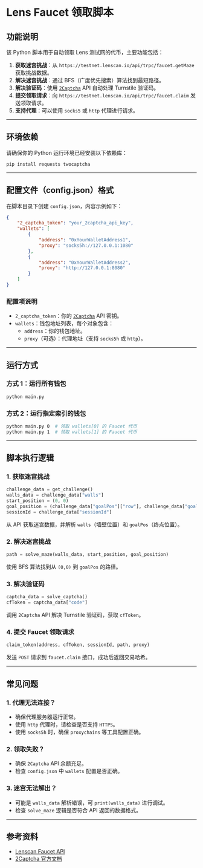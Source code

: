 # **Lens Faucet 领取脚本**

## **功能说明**
该 Python 脚本用于自动领取 Lens 测试网的代币，主要功能包括：

1. **获取迷宫挑战**：从 `https://testnet.lenscan.io/api/trpc/faucet.getMaze` 获取挑战数据。
2. **解决迷宫挑战**：通过 BFS（广度优先搜索）算法找到最短路径。
3. **解决验证码**：使用 [`2Captcha`](https://2captcha.com/?from=22932323) API 自动处理 Turnstile 验证码。
4. **提交领取请求**：向 `https://testnet.lenscan.io/api/trpc/faucet.claim` 发送领取请求。
5. **支持代理**：可以使用 `socks5` 或 `http` 代理进行请求。

---
## **环境依赖**
请确保你的 Python 运行环境已经安装以下依赖库：

```bash
pip install requests twocaptcha
```

---
## **配置文件（config.json）格式**
在脚本目录下创建 `config.json`，内容示例如下：

```json
{
    "2_captcha_token": "your_2captcha_api_key",
    "wallets": [
        {
            "address": "0xYourWalletAddress1",
            "proxy": "socks5h://127.0.0.1:1080"
        },
        {
            "address": "0xYourWalletAddress2",
            "proxy": "http://127.0.0.1:8080"
        }
    ]
}
```

### **配置项说明**
- `2_captcha_token`：你的 [`2Captcha`](https://2captcha.com/?from=22932323) API 密钥。
- `wallets`：钱包地址列表，每个对象包含：
    - `address`：你的钱包地址。
    - `proxy`（可选）：代理地址（支持 `socks5h` 或 `http`）。

---
## **运行方式**
### **方式 1：运行所有钱包**
```bash
python main.py
```

### **方式 2：运行指定索引的钱包**
```bash
python main.py 0  # 领取 wallets[0] 的 Faucet 代币
python main.py 1  # 领取 wallets[1] 的 Faucet 代币
```

---
## **脚本执行逻辑**
### **1. 获取迷宫挑战**
```python
challenge_data = get_challenge()
walls_data = challenge_data["walls"]
start_position = (0, 0)
goal_position = (challenge_data["goalPos"]["row"], challenge_data["goalPos"]["col"])
sessionId = challenge_data["sessionId"]
```
从 API 获取迷宫数据，并解析 `walls`（墙壁位置）和 `goalPos`（终点位置）。

### **2. 解决迷宫挑战**
```python
path = solve_maze(walls_data, start_position, goal_position)
```
使用 BFS 算法找到从 `(0,0)` 到 `goalPos` 的路径。

### **3. 解决验证码**
```python
captcha_data = solve_captcha()
cfToken = captcha_data["code"]
```
调用 `2Captcha` API 解决 Turnstile 验证码，获取 `cfToken`。

### **4. 提交 Faucet 领取请求**
```python
claim_token(address, cfToken, sessionId, path, proxy)
```
发送 `POST` 请求到 `faucet.claim` 接口，成功后返回交易哈希。

---
## **常见问题**
### **1. 代理无法连接？**
- 确保代理服务器运行正常。
- 使用 `http` 代理时，请检查是否支持 `HTTPS`。
- 使用 `socks5h` 时，确保 `proxychains` 等工具配置正确。

### **2. 领取失败？**
- 确保 `2Captcha` API 余额充足。
- 检查 `config.json` 中 `wallets` 配置是否正确。

### **3. 迷宫无法解出？**
- 可能是 `walls_data` 解析错误，可 `print(walls_data)` 进行调试。
- 检查 `solve_maze` 逻辑是否符合 API 返回的数据格式。

---
## **参考资料**
- [Lenscan Faucet API](https://testnet.lenscan.io/)
- [2Captcha 官方文档](https://2captcha.com/)

